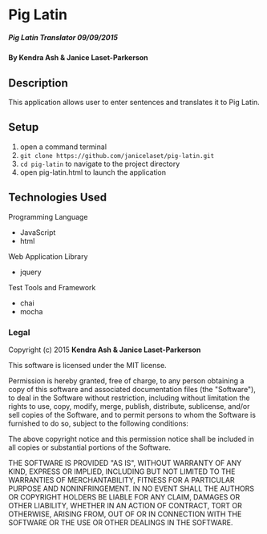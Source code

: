 # Pig Latin

##### Pig Latin Translator 09/09/2015

#### By Kendra Ash & Janice Laset-Parkerson

## Description

This application allows user to enter sentences and translates it to Pig Latin.

## Setup

1. open a command terminal
2. `git clone https://github.com/janicelaset/pig-latin.git`
3. `cd pig-latin` to navigate to the project directory
4. open pig-latin.html to launch the application

## Technologies Used

Programming Language
* JavaScript
* html

Web Application Library
* jquery

Test Tools and Framework
* chai
* mocha

### Legal

Copyright (c) 2015 **Kendra Ash & Janice Laset-Parkerson**

This software is licensed under the MIT license.

Permission is hereby granted, free of charge, to any person obtaining a copy
of this software and associated documentation files (the "Software"), to deal
in the Software without restriction, including without limitation the rights
to use, copy, modify, merge, publish, distribute, sublicense, and/or sell
copies of the Software, and to permit persons to whom the Software is
furnished to do so, subject to the following conditions:

The above copyright notice and this permission notice shall be included in
all copies or substantial portions of the Software.

THE SOFTWARE IS PROVIDED "AS IS", WITHOUT WARRANTY OF ANY KIND, EXPRESS OR
IMPLIED, INCLUDING BUT NOT LIMITED TO THE WARRANTIES OF MERCHANTABILITY,
FITNESS FOR A PARTICULAR PURPOSE AND NONINFRINGEMENT. IN NO EVENT SHALL THE
AUTHORS OR COPYRIGHT HOLDERS BE LIABLE FOR ANY CLAIM, DAMAGES OR OTHER
LIABILITY, WHETHER IN AN ACTION OF CONTRACT, TORT OR OTHERWISE, ARISING FROM,
OUT OF OR IN CONNECTION WITH THE SOFTWARE OR THE USE OR OTHER DEALINGS IN
THE SOFTWARE.

